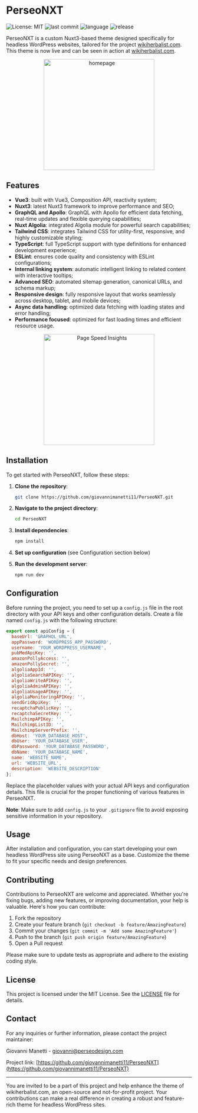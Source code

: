 # PerseoNXT

![License: MIT](https://img.shields.io/badge/License-MIT-yellow.svg)
![last commit](https://img.shields.io/github/last-commit/giovannimanetti11/PerseoNXT)
![language](https://img.shields.io/github/languages/top/giovannimanetti11/PerseoNXT)
![release](https://img.shields.io/github/v/release/giovannimanetti11/PerseoNXT?include_prereleases)

PerseoNXT is a custom Nuxt3-based theme designed specifically for headless WordPress websites, tailored for the project [wikiherbalist.com](https://wikiherbalist.com). This theme is now live and can be seen in action at [wikiherbalist.com](https://wikiherbalist.com).

<p align="center">
<img src="https://github.com/user-attachments/assets/1b48f4bd-8628-4e8f-bea2-8e28bf12b7d6" alt="homepage" width="300">
</p>

## Features

- **Vue3**: built with Vue3, Composition API, reactivity system;
- **Nuxt3**: latest Nuxt3 framework to improve performance and SEO;
- **GraphQL and Apollo**: GraphQL with Apollo for efficient data fetching, real-time updates and flexible querying capabilities;
- **Nuxt Algolia**: integrated Algolia module for powerful search capabilities;
- **Tailwind CSS**: integrates Tailwind CSS for utility-first, responsive, and highly customizable styling;
- **TypeScript**: full TypeScript support with type definitions for enhanced development experience;
- **ESLint**: ensures code quality and consistency with ESLint configurations;
- **Internal linking system**: automatic intelligent linking to related content with interactive tooltips;
- **Advanced SEO**: automated sitemap generation, canonical URLs, and schema markup;
- **Responsive design**: fully responsive layout that works seamlessly across desktop, tablet, and mobile devices;
- **Async data handling**: optimized data fetching with loading states and error handling;
- **Performance focused**: optimized for fast loading times and efficient resource usage.

<p align="center">
  <img src="https://github.com/user-attachments/assets/1ba482cb-f808-4e3b-b42b-7ae20b2c8d58" alt="Page Speed Insights" width="300">
</p>

## Installation

To get started with PerseoNXT, follow these steps:

1. **Clone the repository**:
   ```bash
   git clone https://github.com/giovannimanetti11/PerseoNXT.git
   ```

2. **Navigate to the project directory**:
   ```bash
   cd PerseoNXT
   ```

3. **Install dependencies**:
   ```bash
   npm install
   ```

4. **Set up configuration** (see Configuration section below)

5. **Run the development server**:
   ```bash
   npm run dev
   ```

## Configuration

Before running the project, you need to set up a `config.js` file in the root directory with your API keys and other configuration details. Create a file named `config.js` with the following structure:

```javascript
export const apiConfig = {
  baseUrl: 'GRAPHQL_URL',
  appPassword: 'WORDPRESS_APP_PASSWORD',
  username: 'YOUR_WORDPRESS_USERNAME',
  pubMedApiKey: '',
  amazonPollyAccess: '',
  amazonPollySecret: '',
  algoliaAppId: '',
  algoliaSearchAPIKey: '',
  algoliaWriteAPIKey: '',
  algoliaAdminAPIKey: '',
  algoliaUsageAPIKey: '',
  algoliaMonitoringAPIKey: '',
  sendGridApiKey: '',
  recaptchaPublicKey: '',
  recaptchaSecretKey: '',
  MailchimpAPIKey: '',
  MailchimpListID: '',
  MailchimpServerPrefix: '',
  dbHost: 'YOUR_DATABASE_HOST',
  dbUser: 'YOUR_DATABASE_USER',
  dbPassword: 'YOUR_DATABASE_PASSWORD',
  dbName: 'YOUR_DATABASE_NAME',
  name: 'WEBSITE_NAME',
  url: 'WEBSITE_URL',
  description: 'WEBSITE_DESCRIPTION'
};
```

Replace the placeholder values with your actual API keys and configuration details. This file is crucial for the proper functioning of various features in PerseoNXT.

**Note**: Make sure to add `config.js` to your `.gitignore` file to avoid exposing sensitive information in your repository.

## Usage

After installation and configuration, you can start developing your own headless WordPress site using PerseoNXT as a base. Customize the theme to fit your specific needs and design preferences.

## Contributing

Contributions to PerseoNXT are welcome and appreciated. Whether you're fixing bugs, adding new features, or improving documentation, your help is valuable. Here's how you can contribute:

1. Fork the repository
2. Create your feature branch (`git checkout -b feature/AmazingFeature`)
3. Commit your changes (`git commit -m 'Add some AmazingFeature'`)
4. Push to the branch (`git push origin feature/AmazingFeature`)
5. Open a Pull request

Please make sure to update tests as appropriate and adhere to the existing coding style.

## License

This project is licensed under the MIT License. See the [LICENSE](LICENSE) file for details.

## Contact

For any inquiries or further information, please contact the project maintainer:

Giovanni Manetti - [giovanni@perseodesign.com](mailto:giovanni@perseodesign.com)

Project link: [https://github.com/giovannimanetti11/PerseoNXT](https://github.com/giovannimanetti11/PerseoNXT)

---

You are invited to be a part of this project and help enhance the theme of wikiherbalist.com, an open-source and not-for-profit project. Your contributions can make a real difference in creating a robust and feature-rich theme for headless WordPress sites.
